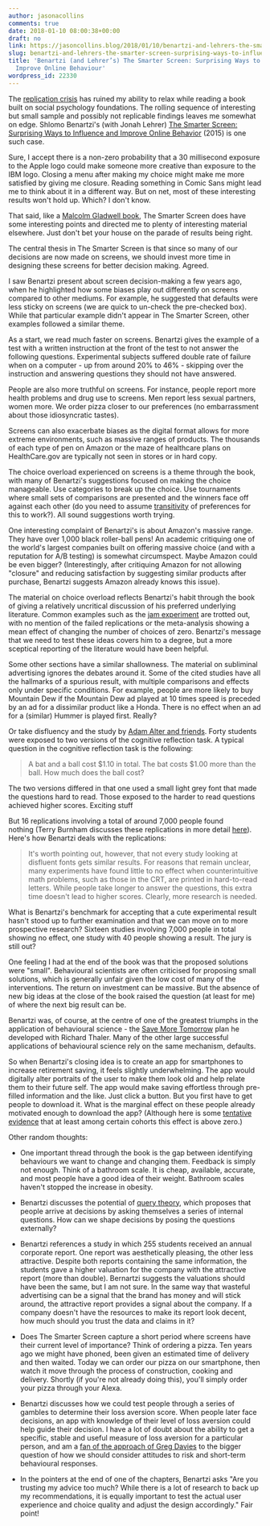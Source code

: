 ```yaml
---
author: jasonacollins
comments: true
date: 2018-01-10 08:00:38+00:00
draft: no
link: https://jasoncollins.blog/2018/01/10/benartzi-and-lehrers-the-smarter-screen-surprising-ways-to-influence-and-improve-online-behaviour/
slug: benartzi-and-lehrers-the-smarter-screen-surprising-ways-to-influence-and-improve-online-behaviour
title: 'Benartzi (and Lehrer’s) The Smarter Screen: Surprising Ways to Influence and
  Improve Online Behaviour'
wordpress_id: 22330
---
```


The [replication crisis](https://jasoncollins.blog/2016/05/11/bad-behavioural-science-failures-bias-and-fairy-tales/) has ruined my ability to relax while reading a book built on social psychology foundations. The rolling sequence of interesting but small sample and possibly not replicable findings leaves me somewhat on edge. Shlomo Benartzi's (with Jonah Lehrer) [The Smarter Screen: Surprising Way](http://amzn.to/2qhtm3n)[s](http://amzn.to/2qhtm3n)[ to Influence and Improve Online Behavior](http://amzn.to/2qhtm3n) (2015) is one such case.

Sure, I accept there is a non-zero probability that a 30 millisecond exposure to the Apple logo could make someone more creative than exposure to the IBM logo. Closing a menu after making my choice might make me more satisfied by giving me closure. Reading something in Comic Sans might lead me to think about it in a different way. But on net, most of these interesting results won't hold up. Which? I don't know.

That said, like a [Malcolm Gladwell book](https://jasoncollins.blog/2013/10/14/in-praise-of-malcolm-gladwell/), The Smarter Screen does have some interesting points and directed me to plenty of interesting material elsewhere. Just don't bet your house on the parade of results being right.

The central thesis in The Smarter Screen is that since so many of our decisions are now made on screens, we should invest more time in designing these screens for better decision making. Agreed.

I saw Benartzi present about screen decision-making a few years ago, when he highlighted how some biases play out differently on screens compared to other mediums. For example, he suggested that defaults were less sticky on screens (we are quick to un-check the pre-checked box). While that particular example didn't appear in The Smarter Screen, other examples followed a similar theme.

As a start, we read much faster on screens. Benartzi gives the example of a test with a written instruction at the front of the test to not answer the following questions. Experimental subjects suffered double rate of failure when on a computer - up from around 20% to 46% - skipping over the instruction and answering questions they should not have answered.

People are also more truthful on screens. For instance, people report more health problems and drug use to screens. Men report less sexual partners, women more. We order pizza closer to our preferences (no embarrassment about those idiosyncratic tastes).

Screens can also exacerbate biases as the digital format allows for more extreme environments, such as massive ranges of products. The thousands of each type of pen on Amazon or the maze of healthcare plans on HealthCare.gov are typically not seen in stores or in hard copy.

The choice overload experienced on screens is a theme through the book, with many of Benartzi's suggestions focused on making the choice manageable. Use categories to break up the choice. Use tournaments where small sets of comparisons are presented and the winners face off against each other (do you need to assume [transitivity](https://en.wikipedia.org/wiki/Preference_(economics)#Meaning_in_decision_sciences) of preferences for this to work?). All sound suggestions worth trying.

One interesting complaint of Benartzi's is about Amazon's massive range. They have over 1,000 black roller-ball pens! An academic critiquing one of the world's largest companies built on offering massive choice (and with a reputation for A/B testing) is somewhat circumspect. Maybe Amazon could be even bigger? (Interestingly, after critiquing Amazon for not allowing "closure" and reducing satisfaction by suggesting similar products after purchase, Benartzi suggests Amazon already knows this issue).

The material on choice overload reflects Benartzi's habit through the book of giving a relatively uncritical discussion of his preferred underlying literature. Common examples such as the [jam experiment](https://jasoncollins.blog/2014/08/06/not-the-jam-study-again/) are trotted out, with no mention of the failed replications or the meta-analysis showing a mean effect of changing the number of choices of zero. Benartzi's message that we need to test these ideas covers him to a degree, but a more sceptical reporting of the literature would have been helpful.

Some other sections have a similar shallowness. The material on subliminal advertising ignores the debates around it. Some of the cited studies have all the hallmarks of a spurious result, with multiple comparisons and effects only under specific conditions. For example, people are more likely to buy Mountain Dew if the Mountain Dew ad played at 10 times speed is preceded by an ad for a dissimilar product like a Honda. There is no effect when an ad for a (similar) Hummer is played first. Really?

Or take disfluency and the study by [Adam Alter and friends](http://dx.doi.org/10.1037/0096-3445.136.4.569). Forty students were exposed to two versions of the cognitive reflection task. A typical question in the cognitive reflection task is the following:



<blockquote>A bat and a ball cost $1.10 in total. The bat costs $1.00 more than the ball. How much does the ball cost?</blockquote>



The two versions differed in that one used a small light grey font that made the questions hard to read. Those exposed to the harder to read questions achieved higher scores. Exciting stuff

But 16 replications involving a total of around 7,000 people found nothing (Terry Burnham discusses these replications in more detail [here](http://www.terryburnham.com/2015/04/a-trick-for-higher-sat-scores.html)). Here's how Benartzi deals with the replications:



<blockquote>It's worth pointing out, however, that not every study looking at disfluent fonts gets similar results. For reasons that remain unclear, many experiments have found little to no effect when counterintuitive math problems, such as those in the CRT, are printed in hard-to-read letters. While people take longer to answer the questions, this extra time doesn't lead to higher scores. Clearly, more research is needed.</blockquote>



What is Benartzi's benchmark for accepting that a cute experimental result hasn't stood up to further examination and that we can move on to more prospective research? Sixteen studies involving 7,000 people in total showing no effect, one study with 40 people showing a result. The jury is still out?

One feeling I had at the end of the book was that the proposed solutions were "small". Behavioural scientists are often criticised for proposing small solutions, which is generally unfair given the low cost of many of the interventions. The return on investment can be massive. But the absence of new big ideas at the close of the book raised the question (at least for me) of where the next big result can be.

Benartzi was, of course, at the centre of one of the greatest triumphs in the application of behavioural science - the [Save More Tomorrow](http://www.journals.uchicago.edu/doi/pdfplus/10.1086/380085) plan he developed with Richard Thaler. Many of the other large successful applications of behavioural science rely on the same mechanism, defaults.

So when Benartzi's closing idea is to create an app for smartphones to increase retirement saving, it feels slightly underwhelming. The app would digitally alter portraits of the user to make them look old and help relate them to their future self. The app would make saving effortless through pre-filled information and the like. Just click a button. But you first have to get people to download it. What is the marginal effect on these people already motivated enough to download the app? (Although here is some [tentative evidence](https://www.personalcapital.com/land/assets/pdf/Economic_Behavior_in_the_Digital_Age.pdf) that at least among certain cohorts this effect is above zero.)

Other random thoughts:




    
  * One important thread through the book is the gap between identifying behaviours we want to change and changing them. Feedback is simply not enough. Think of a bathroom scale. It is cheap, available, accurate, and most people have a good idea of their weight. Bathroom scales haven't stopped the increase in obesity.




    
  * Benartzi discusses the potential of [query theory](https://en.m.wikipedia.org/wiki/Query_theory), which proposes that people arrive at decisions by asking themselves a series of internal questions. How can we shape decisions by posing the questions externally?




    
  * Benartzi references a study in which 255 students received an annual corporate report. One report was aesthetically pleasing, the other less attractive. Despite both reports containing the same information, the students gave a higher valuation for the company with the attractive report (more than double). Bernartzi suggests the valuations should have been the same, but I am not sure. In the same way that wasteful advertising can be a signal that the brand has money and will stick around, the attractive report provides a signal about the company. If a company doesn't have the resources to make its report look decent, how much should you trust the data and claims in it?




    
  * Does The Smarter Screen capture a short period where screens have their current level of importance? Think of ordering a pizza. Ten years ago we might have phoned, been given an estimated time of delivery and then waited. Today we can order our pizza on our smartphone, then watch it move through the process of construction, cooking and delivery. Shortly (if you're not already doing this), you'll simply order your pizza through your Alexa.




    
  * Benartzi discusses how we could test people through a series of gambles to determine their loss aversion score. When people later face decisions, an app with knowledge of their level of loss aversion could help guide their decision. I have a lot of doubt about the ability to get a specific, stable and useful measure of loss aversion for a particular person, and am a [fan of the approach of Greg Davies](https://www.cfapubs.org/doi/pdf/10.2470/rfbr.v3.n5.1) to the bigger question of how we should consider attitudes to risk and short-term behavioural responses.




    
  * In the pointers at the end of one of the chapters, Benartzi asks "Are you trusting my advice too much? While there is a lot of research to back up my recommendations, it is equally important to test the actual user experience and choice quality and adjust the design accordingly." Fair point!


